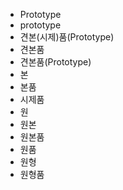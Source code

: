 ﻿
- Prototype
- prototype
- 견본(시제)품(Prototype)
- 견본품
- 견본품(Prototype)
- 본
- 본품
- 시제품
- 원
- 원본
- 원본품
- 원품
- 원형
- 원형품
